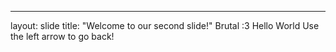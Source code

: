 
---
layout: slide
title: "Welcome to our second slide!"
Brutal :3
Hello World
Use the left arrow to go back!
